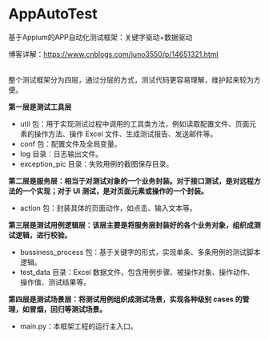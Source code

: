 # AppAutoTest
 基于Appium的APP自动化测试框架：关键字驱动+数据驱动
 
 博客详解：https://www.cnblogs.com/juno3550/p/14651321.html
 
</br>
整个测试框架分为四层，通过分层的方式，测试代码更容易理解，维护起来较为方便。

**第一层是测试工具层**

* util 包：用于实现测试过程中调用的工具类方法，例如读取配置文件、页面元素的操作方法、操作 Excel 文件、生成测试报告、发送邮件等。
* conf 包：配置文件及全局变量。
* log 目录：日志输出文件。
* exception_pic 目录：失败用例的截图保存目录。

**第二层是服务层：相当于对测试对象的一个业务封装。对于接口测试，是对远程方法的一个实现；对于 UI 测试，是对页面元素或操作的一个封装。**

* action 包：封装具体的页面动作，如点击、输入文本等。

**第三层是测试用例逻辑层：该层主要是将服务层封装好的各个业务对象，组织成测试逻辑，进行校验。**

* bussiness_process 包：基于关键字的形式，实现单条、多条用例的测试脚本逻辑。
* test_data 目录：Excel 数据文件，包含用例步骤、被操作对象、操作动作、操作值、测试结果等。

**第四层是测试场景层：将测试用例组织成测试场景，实现各种级别 cases 的管理，如冒烟，回归等测试场景。**
* main.py：本框架工程的运行主入口。
